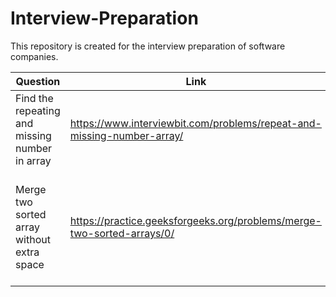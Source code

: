 # Interview-Preparation
This repository is created for the interview preparation of software companies.

| Question | Link | Solution Idea |
| -------- | ---- | ------------- |
| Find the repeating and missing number in array | https://www.interviewbit.com/problems/repeat-and-missing-number-array/ | Coming soon |
| Merge two sorted array without extra space| https://practice.geeksforgeeks.org/problems/merge-two-sorted-arrays/0/ | Initialize i=0 and j=n-1 and swap(ar2[i],ar1[j]) while ar2[i] < ar1[j] and then sort(ar1,ar1+n) and sort(ar2,ar2+m) individually.|
